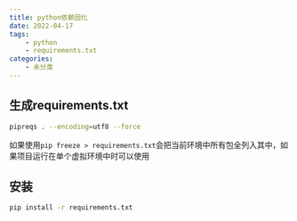 ```yaml
---
title: python依赖固化
date: 2022-04-17
tags: 
    - python
    - requirements.txt
categories: 
    - 未分类
---
```

## 生成requirements.txt
```bash
pipreqs . --encoding=utf8 --force
```
如果使用`pip freeze > requirements.txt`会把当前环境中所有包全列入其中，如果项目运行在单个虚拟环境中时可以使用
## 安装
```bash
pip install -r requirements.txt
```
